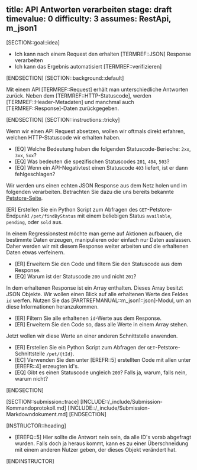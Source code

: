 title: API Antworten verarbeiten
stage: draft
timevalue: 0
difficulty: 3
assumes: RestApi, m_json1
---
[SECTION::goal::idea]

- Ich kann nach einem Request den erhalten [TERMREF::JSON] Response verarbeiten
- Ich kann das Ergebnis automatisiert [TERMREF::verifizieren]

[ENDSECTION]
[SECTION::background::default]

Mit einem API [TERMREF::Request] erhält man unterschiedliche Antworten zurück. Neben dem [TERMREF::HTTP-Statuscode],
werden [TERMREF::Header-Metadaten] und manchmal auch [TERMREF::Response]-Daten zurückgegeben.

[ENDSECTION]
[SECTION::instructions::tricky]

Wenn wir einen API Request absetzen, wollen wir oftmals direkt erfahren, welchen HTTP-Statuscode wir erhalten haben.

- [EQ] Welche Bedeutung haben die folgenden Statuscode-Berieche: `2xx`, `3xx`, `5xx`?
- [EQ] Was bedeuten die spezifischen Statuscodes `201`, `404`, `503`?
- [EQ] Wenn ein API-Negativtest einen Statuscode `403` liefert, ist er dann fehlgeschlagen?

Wir werden uns einen echten JSON Response aus dem Netz holen und im folgenden verarbeiten. Betrachten Sie dazu die
uns bereits bekannte [Petstore-Seite](https://petstore.swagger.io).

[ER] Erstellen Sie ein Python Script zum Abfragen des `GET`-Petstore-Endpunkt `/pet/findByStatus` mit einem beliebigen Status
`available`, `pending`, oder `sold` aus.

In einem Regressionstest möchte man gerne auf Aktionen aufbauen, die bestimmte Daten erzeugen, manipulieren oder einfach nur
Daten auslassen. Daher werden wir mit diesem Response weiter arbeiten und die erhaltenen Daten etwas verfeinern.

- [ER] Erweitern Sie den Code und filtern Sie den Statuscode aus dem Response.
- [EQ] Warum ist der Statuscode `200` und nicht `201`?

In dem erhaltenen Response ist ein Array enthalten. Dieses Array besitzt JSON Objekte. Wir wollen einen Blick auf alle
erhaltenen Werte des Feldes `id` werfen. 
Nutzen Sie das [PARTREFMANUAL::m_json1::json]-Modul, um an diese Informationen heranzukommen.

- [ER] Filtern Sie alle erhaltenen `id`-Werte aus dem Response.
- [ER] Erweitern Sie den Code so, dass alle Werte in einem Array stehen.

Jetzt wollen wir diese Werte an einer anderen Schnittstelle anwenden.

- [ER] Erstellen Sie ein Python Script zum Abfragen der `GET`-Petstore-Schnittstelle `/pet/{tId}`.
- [EC] Verwenden Sie den unter [EREFR::5] erstellten Code mit allen unter [EREFR::4] erzeugten id's.
- [EQ] Gibt es einen Statuscode ungleich `200`? Falls ja, warum, falls nein, warum nicht?

[ENDSECTION]

[SECTION::submission::trace]
[INCLUDE::/_include/Submission-Kommandoprotokoll.md]
[INCLUDE::/_include/Submission-Markdowndokument.md]
[ENDSECTION]

[INSTRUCTOR::heading]

- [EREFQ::5] Hier sollte die Antwort nein sein, da alle ID's vorab abgefragt wurden. Falls doch ja heraus kommt, kann es zu einer Überschneidung mit einem anderen Nutzer geben, der dieses Objekt verändert hat.

[ENDINSTRUCTOR]
